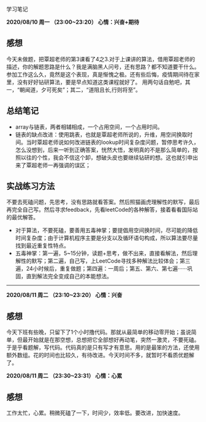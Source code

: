 学习笔记

__2020/08/10 周一 （23:00~23:20） 心情：兴奋+期待__
## 感想  
今天未做题，把覃超老师的第3课看了4之3.对于上课讲的算法，借用覃超老师的描述，你的解题思路是什么？我是满脑黑人问号，还有思路？都不知道要干什么。参加工作这么久，竟然是这个表现，真是惭愧之极。还有些后悔，疫情期间待在家里，没有好好钻研算法，要是早点知道这类课程就好了。
用两句话自勉吧，其一，“朝闻道，夕可死矣”；其二，“道阻且长,行则将至”。  
## 总结笔记
+ array与链表，两者相辅相成，一个占用空间，一个占用时间。
+ 链表的缺点改进：使用跳表，也就是覃超老师所说的，升维，用空间换取时间。当时覃超老师说如何改进链表的lookup时间复杂度问题，暂停思考许久，怎么没想到，后来一听到正确答案，恍然大悟，发明真的不是那么简单的，按照以往的个性，我会不信这个卸，想破头皮也要继续钻研的想。这也就引申出来了覃超老师一再强调的误区；
## 实战练习方法  
不要去死磕问题，先思考，没有思路就看答案。然后照猫画虎理解性的默写，最后再完全自己写。然后寻求feedback，先看leetCode的各种解答，接着看看国际站的最优解答。
+ 对于算法，不要死磕，要善用五毒神掌；要提倡用空间换时间，尽可能的降低时间复杂度；由于计算机程序主要是分支以及循环语句构成，所以算法要尽量找到最近重复性特点。
+ 五毒神掌：第一遍，5~15分钟，读题+思考，做不出来，直接看解法，然后理解性的默写；第二遍，自己写，上LeetCode寻找多种解法比较体会；第三遍，24小时候后，重复做题；第四遍：一周后；第五、第六、第七遍······巩固，直到解法完全变成自己的本能想法。

***

__2020/08/11 周二 （23:10~23:20） 心情：兴奋__
## 感想
今天下班有些晚，只留下了1个小时撸代码。那就从最简单的移动零开始；虽说简单，但最开始就是在那空想，总想把它全部想好再动笔，突然一激灵，不要死磕。于是乎看题解，写代码。代码真的是只有写才有意思。用的是最笨的方法，还使用额外数组。花的时间也比较久，有待改进。今天时间不多，就暂时不看质优题解了。

__2020/08/11 周二 （23:30~23:31） 心情：心累__
## 感想
工作太忙，心累。稍微死磕了一下，时间少，效率低。要改进，加快速度。